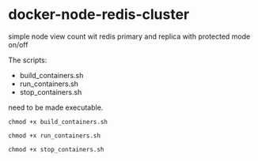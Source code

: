 # docker-node-redis-cluster
simple node view count wit redis primary and replica with protected mode on/off


The scripts:
* build_containers.sh
* run_containers.sh
* stop_containers.sh

need to be made executable.

`chmod +x build_containers.sh`

`chmod +x run_containers.sh`

`chmod +x stop_containers.sh`

